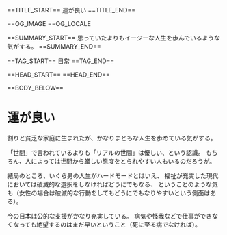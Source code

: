 ==TITLE_START==
運が良い
==TITLE_END==

==OG_IMAGE 
==OG_LOCALE 

==SUMMARY_START==
思っていたよりもイージーな人生を歩んでいるような気がする。
==SUMMARY_END==

==TAG_START==
日常
==TAG_END==

==HEAD_START==
==HEAD_END==

==BODY_BELOW==

# 運が良い

割りと貧乏な家庭に生まれたが、かなりまともな人生を歩めている気がする。

「世間」で言われているよりも「リアルの世間」は優しい、という認識。
もちろん、人によっては世間から厳しい態度をとられやすい人もいるのだろうが。

結局のところ、いくら男の人生がハードモードとはいえ、
福祉が充実した現代においては破滅的な選択をしなければどうにでもなる、
ということのような気も（女性の場合は破滅的な行動をしてもどうにでもなりやすいという側面はある）。

今の日本は公的な支援がかなり充実している。
病気や怪我などで仕事ができなくなっても絶望するのはまだ早いということ（死に至る病でなければ）。
